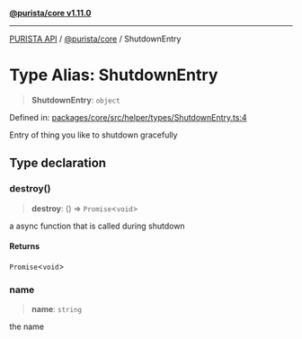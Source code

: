 [**@purista/core v1.11.0**](../README.md)

***

[PURISTA API](../../../packages.md) / [@purista/core](../README.md) / ShutdownEntry

# Type Alias: ShutdownEntry

> **ShutdownEntry**: `object`

Defined in: [packages/core/src/helper/types/ShutdownEntry.ts:4](https://github.com/puristajs/purista/blob/master/packages/core/src/helper/types/ShutdownEntry.ts#L4)

Entry of thing you like to shutdown gracefully

## Type declaration

### destroy()

> **destroy**: () => `Promise`\<`void`\>

a async function that is called during shutdown

#### Returns

`Promise`\<`void`\>

### name

> **name**: `string`

the name
